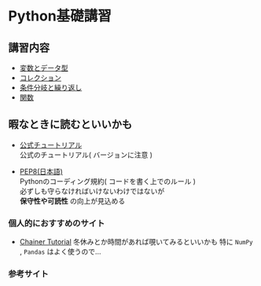 # Python基礎講習
## 講習内容
- [変数とデータ型](https://github.com/Castle46-white/Python_tutorial/blob/master/lecture/lec01.md)
- [コレクション](https://github.com/Castle46-white/Python_tutorial/blob/master/lecture/lec02.md)
- [条件分岐と繰り返し](https://github.com/Castle46-white/Python_tutorial/blob/master/lecture/lec03.md)
- [関数](https://github.com/Castle46-white/Python_tutorial/blob/master/lecture/lec04.md)

## 暇なときに読むといいかも

- [公式チュートリアル](https://docs.python.org/ja/3.6/tutorial/index.html)   
公式のチュートリアル( バージョンに注意 )

- [PEP8(日本語)](https://pep8-ja.readthedocs.io/ja/latest/)  
Pythonのコーディング規約( コードを書く上でのルール )  
必ずしも守らなければいけないわけではないが  
**保守性や可読性** の向上が見込める


### 個人的におすすめのサイト
- [Chainer Tutorial](https://tutorials.chainer.org/ja/tutorial.html)
冬休みとか時間があれば覗いてみるといいかも
特に ` NumPy ` , ` Pandas ` はよく使うので...
### 参考サイト

